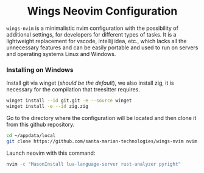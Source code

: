 <div align="center">

# Wings Neovim Configuration

</div>

`wings-nvim` is a minimalistic nvim configuration with the possibility of additional settings, for developers for different types of tasks. It is a lightweight replacement for vscode, intellij idea, etc., which lacks all the unnecessary features and can be easily portable and used to run on servers and operating systems Linux and Windows.

### Installing on Windows

Install git via winget (*should be the default*), we also install zig, it is necessary for the compilation that treesitter requires.
```bash
winget install --id git.git -e --source winget
winget install -e --id zig.zig
```

Go to the directory where the configuration will be located and then clone it from this github repository.
```bash
cd ~/appdata/local
git clone https://github.com/santa-marian-technologies/wings-nvim nvim
```

Launch neovim with this command:
```bash
nvim -c "MasonInstall lua-language-server rust-analyzer pyright"
```
